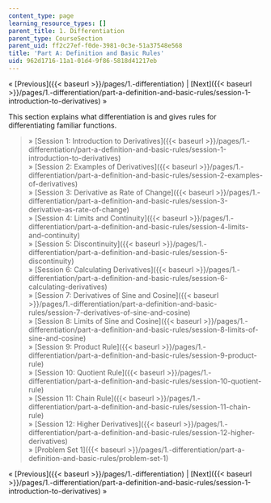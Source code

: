 ```yaml
---
content_type: page
learning_resource_types: []
parent_title: 1. Differentiation
parent_type: CourseSection
parent_uid: ff2c27ef-f0de-3981-0c3e-51a37548e568
title: 'Part A: Definition and Basic Rules'
uid: 962d1716-11a1-01d4-9f86-5818d41217eb
---
```


« [Previous]({{< baseurl >}}/pages/1.-differentiation) | [Next]({{< baseurl >}}/pages/1.-differentiation/part-a-definition-and-basic-rules/session-1-introduction-to-derivatives) »

This section explains what differentiation is and gives rules for differentiating familiar functions.

> » [Session 1: Introduction to Derivatives]({{< baseurl >}}/pages/1.-differentiation/part-a-definition-and-basic-rules/session-1-introduction-to-derivatives)  
> » [Session 2: Examples of Derivatives]({{< baseurl >}}/pages/1.-differentiation/part-a-definition-and-basic-rules/session-2-examples-of-derivatives)  
> » [Session 3: Derivative as Rate of Change]({{< baseurl >}}/pages/1.-differentiation/part-a-definition-and-basic-rules/session-3-derivative-as-rate-of-change)  
> » [Session 4: Limits and Continuity]({{< baseurl >}}/pages/1.-differentiation/part-a-definition-and-basic-rules/session-4-limits-and-continuity)  
> » [Session 5: Discontinuity]({{< baseurl >}}/pages/1.-differentiation/part-a-definition-and-basic-rules/session-5-discontinuity)  
> » [Session 6: Calculating Derivatives]({{< baseurl >}}/pages/1.-differentiation/part-a-definition-and-basic-rules/session-6-calculating-derivatives)  
> » [Session 7: Derivatives of Sine and Cosine]({{< baseurl >}}/pages/1.-differentiation/part-a-definition-and-basic-rules/session-7-derivatives-of-sine-and-cosine)  
> » [Session 8: Limits of Sine and Cosine]({{< baseurl >}}/pages/1.-differentiation/part-a-definition-and-basic-rules/session-8-limits-of-sine-and-cosine)  
> » [Session 9: Product Rule]({{< baseurl >}}/pages/1.-differentiation/part-a-definition-and-basic-rules/session-9-product-rule)  
> » [Session 10: Quotient Rule]({{< baseurl >}}/pages/1.-differentiation/part-a-definition-and-basic-rules/session-10-quotient-rule)  
> » [Session 11: Chain Rule]({{< baseurl >}}/pages/1.-differentiation/part-a-definition-and-basic-rules/session-11-chain-rule)  
> » [Session 12: Higher Derivatives]({{< baseurl >}}/pages/1.-differentiation/part-a-definition-and-basic-rules/session-12-higher-derivatives)  
> » [Problem Set 1]({{< baseurl >}}/pages/1.-differentiation/part-a-definition-and-basic-rules/problem-set-1)

« [Previous]({{< baseurl >}}/pages/1.-differentiation) | [Next]({{< baseurl >}}/pages/1.-differentiation/part-a-definition-and-basic-rules/session-1-introduction-to-derivatives) »